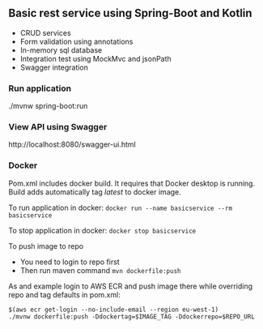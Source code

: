 
## Basic rest service using Spring-Boot and Kotlin
* CRUD services
* Form validation using annotations
* In-memory sql database
* Integration test using MockMvc and jsonPath
* Swagger integration

### Run application
./mvnw spring-boot:run

### View API using Swagger
http://localhost:8080/swagger-ui.html

### Docker
Pom.xml includes docker build. It requires that Docker desktop is running. Build adds automatically 
tag *latest* to docker image. 

To run application in docker: 
```docker run --name basicservice --rm basicservice```

To stop application in docker:
```docker stop basicservice```

To push image to repo
* You need to login to repo first
* Then run maven command ```mvn dockerfile:push```

As and example login to AWS ECR and push image there while overriding repo and tag defaults in pom.xml:
```
$(aws ecr get-login --no-include-email --region eu-west-1)
./mvnw dockerfile:push -Ddockertag=$IMAGE_TAG -Ddockerrepo=$REPO_URL
```